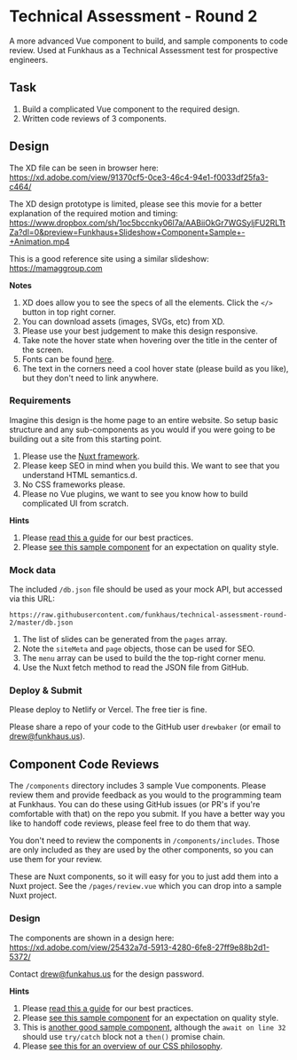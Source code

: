 # Technical Assessment - Round 2

A more advanced Vue component to build, and sample components to code review. Used at Funkhaus as a Technical Assessment test for prospective engineers.

## Task

1.  Build a complicated Vue component to the required design.
1.  Written code reviews of 3 components.

## Design

The XD file can be seen in browser here:
https://xd.adobe.com/view/91370cf5-0ce3-46c4-94e1-f0033df25fa3-c464/

The XD design prototype is limited, please see this movie for a better explanation of the required motion and timing:
https://www.dropbox.com/sh/1oc5bccnky06l7a/AABiiOkGr7WGSyljFU2RLTtZa?dl=0&preview=Funkhaus+Slideshow+Component+Sample+-+Animation.mp4

This is a good reference site using a similar slideshow: https://mamaggroup.com

**Notes**

1.  XD does allow you to see the specs of all the elements. Click the `</>` button in top right corner.
1.  You can download assets (images, SVGs, etc) from XD.
1.  Please use your best judgement to make this design responsive.
1.  Take note the hover state when hovering over the title in the center of the screen.
1.  Fonts can be found [here](https://www.dropbox.com/sh/1oc5bccnky06l7a/AAB3IYxh15-gyq60TR8GvrsZa/Fonts?dl=0).
1.  The text in the corners need a cool hover state (please build as you like), but they don't need to link anywhere.

### Requirements

Imagine this design is the home page to an entire website. So setup basic structure and any sub-components as you would if you were going to be building out a site from this starting point.

1.  Please use the [Nuxt framework](https://nuxtjs.org/guide/installation#starting-from-scratch).
1.  Please keep SEO in mind when you build this. We want to see that you understand HTML semantics.d.
1.  No CSS frameworks please.
1.  Please no Vue plugins, we want to see you know how to build complicated UI from scratch.

**Hints**

1.  Please [read this a guide](https://github.com/funkhaus/best-practices/blob/master/README.md) for our best practices.
1.  Please [see this sample component](https://github.com/funkhaus/factory/blob/master/src/components/WorkBlock/BlockWork.vue) for an expectation on quality style.

### Mock data

The included `/db.json` file should be used as your mock API, but accessed via this URL:

`https://raw.githubusercontent.com/funkhaus/technical-assessment-round-2/master/db.json`

1.  The list of slides can be generated from the `pages` array.
1.  Note the `siteMeta` and `page` objects, those can be used for SEO.
1.  The `menu` array can be used to build the the top-right corner menu.
1.  Use the Nuxt fetch method to read the JSON file from GitHub.

### Deploy & Submit

Please deploy to Netlify or Vercel. The free tier is fine.

Please share a repo of your code to the GitHub user `drewbaker` (or email to drew@funkhaus.us).

## Component Code Reviews

The `/components` directory includes 3 sample Vue components. Please review them and provide feedback as you would to the programming team at Funkhaus. You can do these using GitHub issues (or PR's if you're comfortable with that) on the repo you submit. If you have a better way you like to handoff code reviews, please feel free to do them that way.

You don't need to review the components in `/components/includes`. Those are only included as they are used by the other components, so you can use them for your review.

These are Nuxt components, so it will easy for you to just add them into a Nuxt project. See the `/pages/review.vue` which you can drop into a sample Nuxt project.

### Design

The components are shown in a design here: https://xd.adobe.com/view/25432a7d-5913-4280-6fe8-27ff9e88b2d1-5372/

Contact drew@funkahus.us for the design password.

**Hints**

1.  Please [read this a guide](https://github.com/funkhaus/best-practices/blob/master/README.md) for our best practices.
1.  Please [see this sample component](https://github.com/funkhaus/factory/blob/master/src/components/WorkBlock/BlockWork.vue) for an expectation on quality style.
1.  This is [another good sample component](https://github.com/funkhaus/components/edit/master/src/components/InstagramFeed.vue), although the `await on line 32` should use `try/catch` block not a `then()` promise chain.
1.  Please [see this for an overview of our CSS philosophy](https://maintainablecss.com/chapters/semantics/).
